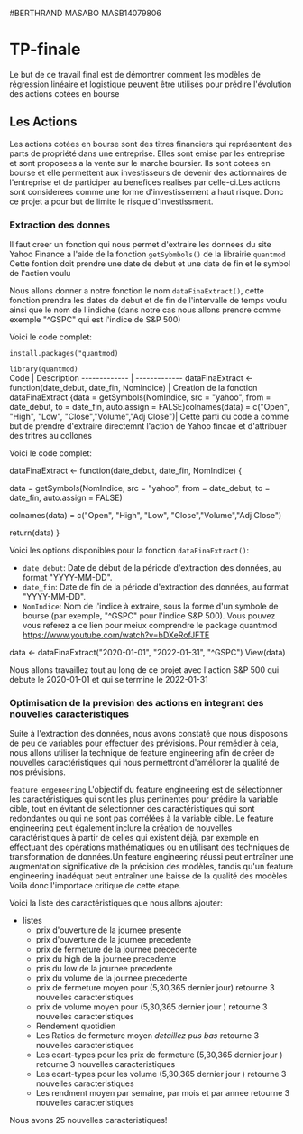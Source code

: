 #BERTHRAND MASABO MASB14079806


# TP-finale

Le but de ce travail final est de démontrer comment les modèles de régression linéaire et logistique peuvent être utilisés pour prédire l'évolution des actions cotées en bourse

## Les Actions 

Les actions cotées en bourse sont des titres financiers qui représentent des parts de propriété dans une entreprise. Elles sont emise par les entreprise et sont proposees a la vente sur le marche boursier.  Ils sont cotees en bourse et elle permettent aux investisseurs de devenir des actionnaires de l'entreprise et de participer au benefices realises par celle-ci.Les actions sont considerees comme une forme d'investissement a haut risque. Donc ce projet a pour but de limite le risque d'investissment. 


### Extraction des donnes 
 
 
Il faut creer un fonction qui nous permet d'extraire les donnees du site Yahoo Finance a l'aide de la fonction `getSybmbols()` de la librairie `quantmod` 
Cette fontion doit prendre une date de debut et une date de fin et le symbol de l'action voulu 
 
Nous allons donner a notre fonction le nom `dataFinaExtract()`, cette fonction prendra les dates de debut et de fin de l'intervalle de temps voulu ainsi que le nom de l'indiche (dans notre cas nous allons prendre comme exemple "^GSPC" qui est l'indice de S&P 500)

Voici le code complet:
  
`install.packages("quantmod)`

`library(quantmod)`  
Code          | Description 
------------- | -------------
dataFinaExtract <- function(date_debut, date_fin, NomIndice)  | Creation de la fonction dataFinaExtract
{data = getSymbols(NomIndice, src = "yahoo", from = date_debut, to = date_fin, auto.assign = FALSE)colnames(data) = c("Open", "High", "Low", "Close","Volume","Adj Close")| Cette parti du code a comme but de prendre d'extraire directemnt l'action de Yahoo fincae et d'attribuer des tritres au collones 

Voici le code complet:

dataFinaExtract <- function(date_debut, date_fin, NomIndice) {

  data = getSymbols(NomIndice, src = "yahoo", from = date_debut, to = date_fin, auto.assign = FALSE)
  
  colnames(data) = c("Open", "High", "Low", "Close","Volume","Adj Close")
  
  return(data)
}

Voici les options disponibles pour la fonction `dataFinaExtract()`:

- `date_debut`: Date de début de la période d'extraction des données, au format "YYYY-MM-DD".
- `date_fin`: Date de fin de la période d'extraction des données, au format "YYYY-MM-DD".
- `NomIndice`: Nom de l'indice à extraire, sous la forme d'un symbole de bourse (par exemple, "^GSPC" pour l'indice S&P 500).
Vous pouvez vous referez a ce lien  pour meiux comprendre le package quantmod https://www.youtube.com/watch?v=bDXeRofJFTE

data <- dataFinaExtract("2020-01-01", "2022-01-31", "^GSPC")
View(data)

Nous allons travaillez tout au long de ce projet avec l'action S&P 500 qui debute le 2020-01-01 et qui se termine le 2022-01-31

### Optimisation de la prevision des actions en integrant des nouvelles caracteristiques 

Suite à l'extraction des données, nous avons constaté que nous disposons de peu de variables pour effectuer des prévisions. Pour remédier à cela, nous allons utiliser la technique de feature engineering afin de créer de nouvelles caractéristiques qui nous permettront d'améliorer la qualité de nos prévisions.

`feature engeneering`
L'objectif du feature engineering est de sélectionner les caractéristiques qui sont les plus pertinentes pour prédire la variable cible, tout en évitant de sélectionner des caractéristiques qui sont redondantes ou qui ne sont pas corrélées à la variable cible. Le feature engineering peut également inclure la création de nouvelles caractéristiques à partir de celles qui existent déjà, par exemple en effectuant des opérations mathématiques ou en utilisant des techniques de transformation de données.Un feature engineering réussi peut entraîner une augmentation significative de la précision des modèles, tandis qu'un feature engineering inadéquat peut entraîner une baisse de la qualité des modèles Voila donc l'importace critique de cette etape. 

Voici la liste des caractéristiques que nous allons ajouter:
 
 
 * listes
     * prix d'ouverture de la journee presente 
     * prix d'ouverture de la journee precedente
     * prix de fermeture de la journee precedente 
     * prix du high de la journee precedente 
     * pris du low de la journee precedente 
     * prix du volume de la journee precedente 
     * prix de fermeture moyen pour (5,30,365 dernier jour) retourne 3 nouvelles caracteristiques
     * prix de volume moyen pour (5,30,365 dernier jour )  retourne 3 nouvelles caracteristiques
     * Rendement quotidien
     * Les Ratios de fermeture moyen *detaillez pus bas*   retourne 3 nouvelles caracteristiques
     * Les ecart-types pour les prix de fermeture (5,30,365 dernier jour )  retourne 3 nouvelles caracteristiques
     * Les ecart-types pour les volume (5,30,365 dernier jour )  retourne 3 nouvelles caracteristiques
     * Les rendment moyen par semaine, par mois et par annee   retourne 3 nouvelles caracteristiques

Nous avons 25 nouvelles caracteristiques!

